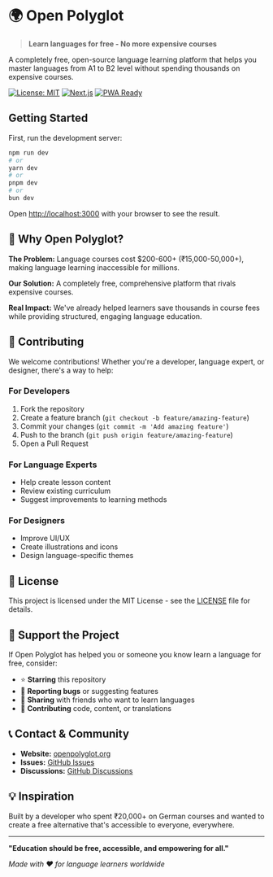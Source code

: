 # 🌍 Open Polyglot

> **Learn languages for free - No more expensive courses**

A completely free, open-source language learning platform that helps you master languages from A1 to B2 level without spending thousands on expensive courses.

[![License: MIT](https://img.shields.io/badge/License-MIT-yellow.svg)](https://opensource.org/licenses/MIT)
[![Next.js](https://img.shields.io/badge/Next.js-14-black)](https://nextjs.org/)
[![PWA Ready](https://img.shields.io/badge/PWA-Ready-green)](https://web.dev/progressive-web-apps/)

## Getting Started

First, run the development server:

```bash
npm run dev
# or
yarn dev
# or
pnpm dev
# or
bun dev
```

Open [http://localhost:3000](http://localhost:3000) with your browser to see the result.

## 📖 Why Open Polyglot?

**The Problem:** Language courses cost $200-600+ (₹15,000-50,000+), making language learning inaccessible for millions.

**Our Solution:** A completely free, comprehensive platform that rivals expensive courses.

**Real Impact:** We've already helped learners save thousands in course fees while providing structured, engaging language education.

## 🤝 Contributing

We welcome contributions! Whether you're a developer, language expert, or designer, there's a way to help:

### For Developers

1. Fork the repository
2. Create a feature branch (`git checkout -b feature/amazing-feature`)
3. Commit your changes (`git commit -m 'Add amazing feature'`)
4. Push to the branch (`git push origin feature/amazing-feature`)
5. Open a Pull Request

### For Language Experts

- Help create lesson content
- Review existing curriculum
- Suggest improvements to learning methods

### For Designers

- Improve UI/UX
- Create illustrations and icons
- Design language-specific themes

## 📄 License

This project is licensed under the MIT License - see the [LICENSE](LICENSE) file for details.

## 🌟 Support the Project

If Open Polyglot has helped you or someone you know learn a language for free, consider:

- ⭐ **Starring** this repository
- 🐛 **Reporting bugs** or suggesting features
- 🔄 **Sharing** with friends who want to learn languages
- 💝 **Contributing** code, content, or translations

## 📞 Contact & Community

- **Website:** [openpolyglot.org](https://openpolyglot.org)
- **Issues:** [GitHub Issues](https://github.com/yourusername/openpolyglot/issues)
- **Discussions:** [GitHub Discussions](https://github.com/yourusername/openpolyglot/discussions)

## 💡 Inspiration

Built by a developer who spent ₹20,000+ on German courses and wanted to create a free alternative that's accessible to everyone, everywhere.

---

**"Education should be free, accessible, and empowering for all."**

_Made with ❤️ for language learners worldwide_
